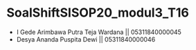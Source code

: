 # SoalShiftSISOP20_modul3_T16

- I Gede Arimbawa Putra Teja Wardana || 05311840000045
- Desya Ananda Puspita Dewi || 05311840000046

